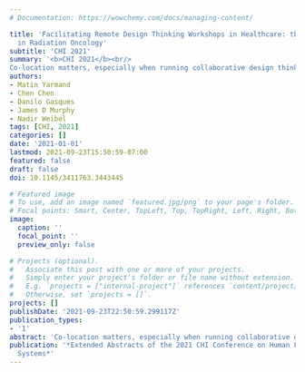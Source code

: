 ```yaml
---
# Documentation: https://wowchemy.com/docs/managing-content/

title: 'Facilitating Remote Design Thinking Workshops in Healthcare: the Case of Contouring
  in Radiation Oncology'
subtitle: 'CHI 2021'
summary: '<b>CHI 2021</b><br/>
Co-location matters, especially when running collaborative design thinking workshops. What if participation cannot occur in person? How can we conduct these workshops remotely? '
authors:
- Matin Yarmand
- Chen Chen
- Danilo Gasques
- James D Murphy
- Nadir Weibel
tags: [CHI, 2021]
categories: []
date: '2021-01-01'
lastmod: 2021-09-23T15:50:59-07:00
featured: false
draft: false
doi: 10.1145/3411763.3443445

# Featured image
# To use, add an image named `featured.jpg/png` to your page's folder.
# Focal points: Smart, Center, TopLeft, Top, TopRight, Left, Right, BottomLeft, Bottom, BottomRight.
image:
  caption: ''
  focal_point: ''
  preview_only: false

# Projects (optional).
#   Associate this post with one or more of your projects.
#   Simply enter your project's folder or file name without extension.
#   E.g. `projects = ["internal-project"]` references `content/project/deep-learning/index.md`.
#   Otherwise, set `projects = []`.
projects: []
publishDate: '2021-09-23T22:50:59.299117Z'
publication_types:
- '1'
abstract: 'Co-location matters, especially when running collaborative design thinking workshops. What if participation cannot occur in person? How can we conduct these workshops remotely? Based on guidelines of the Wallet project that provides a framework for in-person design thinking workshops, we present the first experiences of facilitating 2 remote design workshops with radiation oncology faculty and residents. We report the logistics and tool support decisions for the first workshop, evaluate and adjust our approach for the second workshop, and present the 3 lessons learned: incorporating schedule flexibility, prioritizing technology familiarity, and integrating communication channels.'
publication: '*Extended Abstracts of the 2021 CHI Conference on Human Factors in Computing
  Systems*'
---
```

